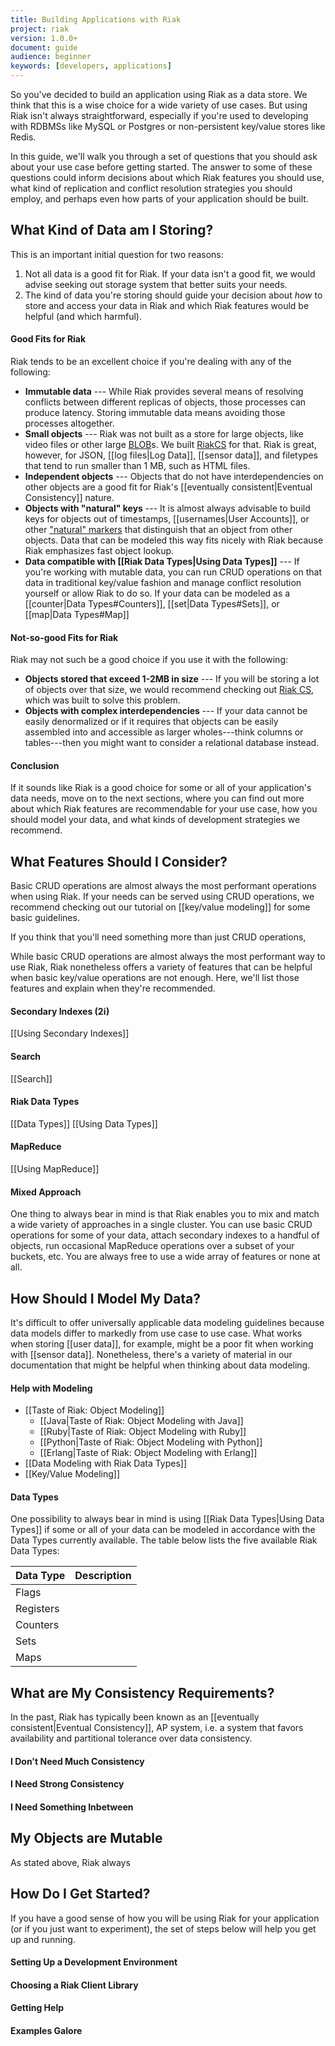 ```yaml
---
title: Building Applications with Riak
project: riak
version: 1.0.0+
document: guide
audience: beginner
keywords: [developers, applications]
---
```


So you've decided to build an application using Riak as a data store. We think that this is a wise choice for a wide variety of use cases. But using Riak isn't always straightforward, especially if you're used to developing with RDBMSs like MySQL or Postgres or non-persistent key/value stores like Redis. 

In this guide, we'll walk you through a set of questions that you should ask about your use case before getting started. The answer to some of these questions could inform decisions about which Riak features you should use, what kind of replication and conflict resolution strategies you should employ, and perhaps even how parts of your application should be built.

## What Kind of Data am I Storing?

This is an important initial question for two reasons:

1. Not all data is a good fit for Riak. If your data isn't a good fit, we would advise seeking out storage system that better suits your needs.
2. The kind of data you're storing should guide your decision about *how* to store and access your data in Riak and which Riak features would be helpful (and which harmful).

#### Good Fits for Riak

Riak tends to be an excellent choice if you're dealing with any of the following:

* **Immutable data** --- While Riak provides several means of resolving conflicts between different replicas of objects, those processes can produce latency. Storing immutable data means avoiding those processes altogether.
* **Small objects** --- Riak was not built as a store for large objects, like video files or other large [BLOB](http://en.wikipedia.org/wiki/Binary_large_object)s. We built [RiakCS](http://basho.com/riak-cloud-storage/) for that. Riak is great, however, for JSON, [[log files|Log Data]], [[sensor data]], and filetypes that tend to run smaller than 1 MB, such as HTML files.
* **Independent objects** --- Objects that do not have interdependencies on other objects are a good fit for Riak's [[eventually consistent|Eventual Consistency]] nature.
* **Objects with "natural" keys** --- It is almost always advisable to build keys for objects out of timestamps, [[usernames|User Accounts]], or other ["natural" markers](https://speakerdeck.com/hectcastro/throw-some-keys-on-it-data-modeling-for-key-value-data-stores-by-example) that distinguish that an object from other objects. Data that can be modeled this way fits nicely with Riak because Riak emphasizes fast object lookup.
* **Data compatible with [[Riak Data Types|Using Data Types]]** --- If you're working with mutable data, you can run CRUD operations on that data in traditional key/value fashion and manage conflict resolution yourself or allow Riak to do so. If your data can be modeled as a [[counter|Data Types#Counters]], [[set|Data Types#Sets]], or [[map|Data Types#Map]]

#### Not-so-good Fits for Riak

Riak may not such be a good choice if you use it with the following:

* **Objects stored that exceed 1-2MB in size** --- If you will be storing a lot of objects over that size, we would recommend checking out [Riak CS](http://docs.basho.com/riakcs/latest/), which was built to solve this problem.
* **Objects with complex interdependencies** --- If your data cannot be easily denormalized or if it requires that objects can be easily assembled into and accessible as larger wholes---think columns or tables---then you might want to consider a relational database instead.

#### Conclusion

If it sounds like Riak is a good choice for some or all of your application's data needs, move on to the next sections, where you can find out more about which Riak features are recommendable for your use case, how you should model your data, and what kinds of development strategies we recommend.

## What Features Should I Consider?

Basic CRUD operations are almost always the most performant operations when using Riak. If your needs can be served using CRUD operations, we recommend checking out our tutorial on [[key/value modeling]] for some basic guidelines.

If you think that you'll need something more than just CRUD operations,

While basic CRUD operations are almost always the most performant way to use Riak, Riak nonetheless offers a variety of features that can be helpful when basic key/value operations are not enough. Here, we'll list those features and explain when they're recommended.

#### Secondary Indexes (2i)

[[Using Secondary Indexes]]

#### Search

[[Search]]

#### Riak Data Types

[[Data Types]]
[[Using Data Types]]

#### MapReduce

[[Using MapReduce]]

#### Mixed Approach

One thing to always bear in mind is that Riak enables you to mix and match a wide variety of approaches in a single cluster. You can use basic CRUD operations for some of your data, attach secondary indexes to a handful of objects, run occasional MapReduce operations over a subset of your buckets, etc. You are always free to use a wide array of features or none at all.

## How Should I Model My Data?

It's difficult to offer universally applicable data modeling guidelines because data models differ to markedly from use case to use case. What works when storing [[user data]], for example, might be a poor fit when working with [[sensor data]]. Nonetheless, there's a variety of material in our documentation that might be helpful when thinking about data modeling.

#### Help with Modeling

* [[Taste of Riak: Object Modeling]]
    - [[Java|Taste of Riak: Object Modeling with Java]]
    - [[Ruby|Taste of Riak: Object Modeling with Ruby]]
    - [[Python|Taste of Riak: Object Modeling with Python]]
    - [[Erlang|Taste of Riak: Object Modeling with Erlang]]
* [[Data Modeling with Riak Data Types]]
* [[Key/Value Modeling]]

#### Data Types

One possibility to always bear in mind is using [[Riak Data Types|Using Data Types]] if some or all of your data can be modeled in accordance with the Data Types currently available. The table below lists the five available Riak Data Types:

Data Type | Description
:---------|:-----------
Flags |
Registers |
Counters |
Sets |
Maps |

## What are My Consistency Requirements?

In the past, Riak has typically been known as an [[eventually consistent|Eventual Consistency]], AP system, i.e. a system that favors availability and partitional tolerance over data consistency.

#### I Don't Need Much Consistency

#### I Need Strong Consistency

#### I Need Something Inbetween

## My Objects are Mutable

As stated above, Riak always 

## How Do I Get Started?

If you have a good sense of how you will be using Riak for your application (or if you just want to experiment), the set of steps below will help you get up and running.

#### Setting Up a Development Environment

#### Choosing a Riak Client Library

#### Getting Help

#### Examples Galore
